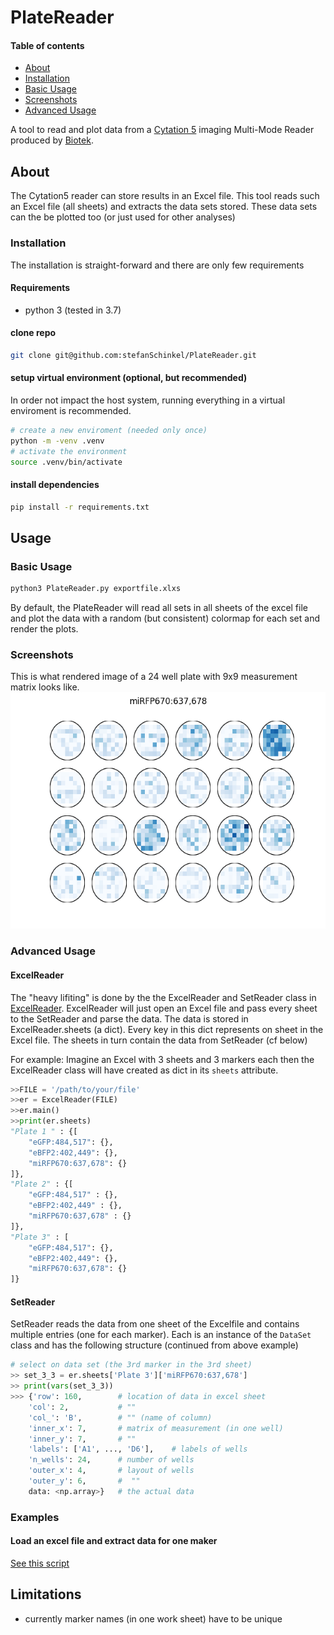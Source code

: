 # PlateReader
#### Table of contents

  - [About](#about)
  - [Installation](#installation)
  - [Basic Usage](#basic-usage)
  - [Screenshots](#screenshots)
  - [Advanced Usage](#advanced-usage)

A tool to read and plot data from a [Cytation 5](https://www.biotek.com/products/imaging-microscopy-cell-imaging-multi-mode-readers/cytation-5-cell-imaging-multi-mode-reader/) imaging Multi-Mode Reader produced by [Biotek](https://www.biotek.com/).

## About <a name="about">
The Cytation5 reader can store results in an Excel file. This tool reads such an Excel file (all sheets) and extracts the data sets stored. These data sets can the be plotted too (or just used for other analyses)

### Installation
The installation is straight-forward and there are only few requirements

#### Requirements

  - python 3 (tested in 3.7)

#### clone repo

```sh
git clone git@github.com:stefanSchinkel/PlateReader.git
```

#### setup virtual environment (optional, but recommended)

In order not impact the host system, running everything in a virtual enviroment is recommended.

```sh
# create a new enviroment (needed only once)
python -m -venv .venv
# activate the environment
source .venv/bin/activate
```

#### install dependencies

```sh
pip install -r requirements.txt
```

## Usage

### Basic Usage

```sh
python3 PlateReader.py exportfile.xlxs
```

By default, the PlateReader will read all sets in all sheets of the excel file and plot the data with a random (but consistent) colormap for each set and render the plots.

### Screenshots
<a name="screenshots">

This is what rendered image of a 24 well plate with 9x9 measurement matrix looks like. ![miRFP670:637,678](screenshot.png)


### Advanced Usage


#### ExcelReader

The "heavy lifiting" is done by the the ExcelReader and SetReader class in [
ExcelReader](./lib/ExcelReader.py). ExcelReader will just open an Excel file and pass every sheet to the SetReader and parse the data. The data is stored in ExcelReader.sheets (a dict). Every key in this dict represents on sheet in the Excel file. The sheets in turn contain the data from SetReader (cf below)

For example: Imagine an Excel with 3 sheets and 3 markers each then the ExcelReader class will have created as dict in its `sheets` attribute.

```python
>>FILE = '/path/to/your/file'
>>er = ExcelReader(FILE)
>>er.main()
>>print(er.sheets)
"Plate 1 " : {[
    "eGFP:484,517": {},
    "eBFP2:402,449": {},
    "miRFP670:637,678": {}
]},
"Plate 2" : {[
    "eGFP:484,517" : {},
    "eBFP2:402,449" : {},
    "miRFP670:637,678" : {}
]},
"Plate 3" : [
    "eGFP:484,517": {},
    "eBFP2:402,449": {},
    "miRFP670:637,678": {}
]}
```

#### SetReader

SetReader reads the data from one sheet of the Excelfile and contains multiple entries (one for each marker). Each is an instance of the `DataSet` class and has the following structure (continued from above example)

```python
# select on data set (the 3rd marker in the 3rd sheet)
>> set_3_3 = er.sheets['Plate 3']['miRFP670:637,678']
>> print(vars(set_3_3))
>>> {'row': 160,        # location of data in excel sheet
    'col': 2,           # ""
    'col_': 'B',        # "" (name of column)
    'inner_x': 7,       # matrix of measurement (in one well)
    'inner_y': 7,       # ""
    'labels': ['A1', ..., 'D6'],    # labels of wells
    'n_wells': 24,      # number of wells
    'outer_x': 4,       # layout of wells
    'outer_y': 6,       #  ""
    data: <np.array>}   # the actual data
```

### Examples

#### Load an excel file and extract data for one maker

[See this script](examples/read_data.py)


## Limitations

  - currently marker names (in one work sheet) have to be unique

